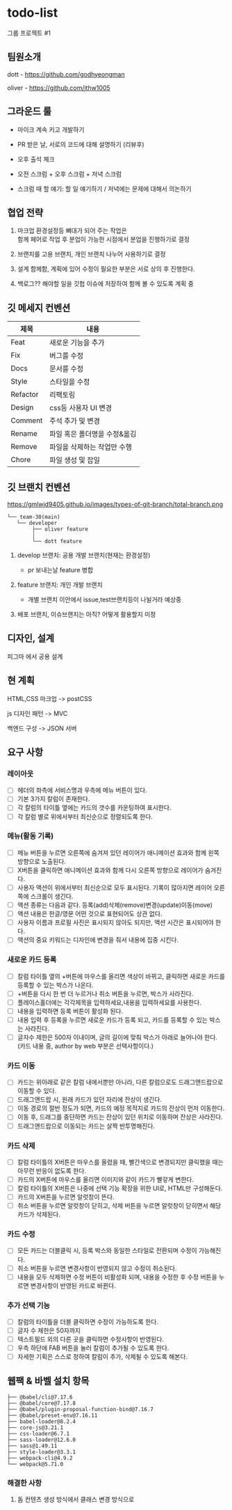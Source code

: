 # todo-list

그룹 프로젝트 #1

## 팀원소개

dott - https://github.com/godhyeongman

oliver - https://github.com/jthw1005

## 그라운드 룰

- 마이크 계속 키고 개발하기

- PR 받은 날, 서로의 코드에 대해 설명하기 (리뷰후)

- 오후 출석 체크

- 오전 스크럼 + 오후 스크럼 + 저녁 스크럼

- 스크럼 때 할 얘기: 할 일 얘기하기 / 저녁에는 문제에 대해서 의논하기

## 협업 전략

1. 마크업 환경설정등 뼈대가 되어 주는 작업은  
   함께 페어로 작업 후 분업이 가능한 시점에서 분업을 진행하기로 결정

2. 브랜치를 고용 브랜치, 개인 브랜치 나누어 사용하기로 결정

3. 설계 함께함, 계획에 있어 수정이 필요한 부분은 서로 상의 후 진행한다.

4. 백로그?? 해야할 일을 깃헙 이슈에 저장하여 함께 볼 수 있도록 계획 중

## 깃 메세지 컨벤션

| **제목** | **내용**                     |
| -------- | ---------------------------- |
| Feat     | 새로운 기능을 추가           |
| Fix      | 버그를 수정                  |
| Docs     | 문서를 수정                  |
| Style    | 스타일을 수정                |
| Refactor | 리팩토링                     |
| Design   | css등 사용자 UI 변경         |
| Comment  | 주석 추가 및 변경            |
| Rename   | 파일 혹은 폴더명을 수정&옮김 |
| Remove   | 파일을 삭제하는 작업만 수행  |
| Chore    | 파일 생성 및 잡일            |

## 깃 브랜치 컨벤션

https://gmlwjd9405.github.io/images/types-of-git-branch/total-branch.png

```.
└── team-30(main)
   └── developer
        ├── oliver feature
        │
        └── dott feature

```

1. develop 브랜치: 공용 개발 브랜치(현재는 환경설정)

   - pr 보내는날 feature 병합

2. feature 브랜치: 개인 개발 브랜치

   - 개별 브랜치 이안에서 issue,test브랜치등이 나뉠거라 예상중

3. 배포 브랜치, 이슈브랜치는 아직? 어떻게 활용할지 미정

## 디자인, 설계

피그마 에서 공용 설계

## 현 계획

HTML,CSS 마크업 -> postCSS

js 디자인 패턴 -> MVC

백엔드 구성 -> JSON 서버

## 요구 사항

### 레이아웃

- [ ] 헤더의 좌측에 서비스명과 우측에 메뉴 버튼이 있다.
- [ ] 기본 3가지 칼럼이 존재한다.
- [ ] 각 칼럼의 타이틀 옆에는 카드의 갯수를 카운팅하여 표시한다.
- [ ] 각 칼럼 별로 위에서부터 최신순으로 정렬되도록 한다.

### 메뉴(활동 기록)

- [ ] 메뉴 버튼을 누르면 오른쪽에 숨겨져 있던 레이어가 애니메이션 효과와 함께 왼쪽 방향으로 노출된다.
- [ ] X버튼을 클릭하면 애니메이션 효과와 함께 다시 오른쪽 방향으로 레이어가 숨겨진다.
- [ ] 사용자 액션이 위에서부터 최신순으로 모두 표시된다. 기록이 많아지면 레이어 오른쪽에 스크롤이 생긴다.
- [ ] 액션 종류는 다음과 같다. 등록(add)삭제(remove)변경(update)이동(move)
- [ ] 액션 내용은 한글/영문 어떤 것으로 표현되어도 상관 없다.
- [ ] 사용자 이름과 프로필 사진은 표시되지 않아도 되지만, 액션 시간은 표시되어야 한다.
- [ ] 액션의 중요 키워드는 디자인에 변경을 줘서 내용에 집중 시킨다.

### 새로운 카드 등록

- [ ] 칼럼 타이틀 옆의 +버튼에 마우스를 올리면 색상이 바뀌고, 클릭하면 새로운 카드를 등록할 수 있는 박스가 나온다.
- [ ] +버튼을 다시 한 번 더 누르거나 취소 버튼을 누르면, 박스가 사라진다.
- [ ] 플레이스홀더에는 각각제목을 입력하세요,내용을 입력하세요를 사용한다.
- [ ] 내용을 입력하면 등록 버튼이 활성화 된다.
- [ ] 내용 입력 후 등록을 누르면 새로운 카드가 등록 되고, 카드를 등록할 수 있는 박스는 사라진다.
- [ ] 글자수 제한은 500자 이내이며, 글의 길이에 맞춰 박스가 아래로 늘어나야 한다.
      (카드 내용 중, author by web 부분은 선택사항이다.)

### 카드 이동

- [ ] 카드는 위아래로 같은 칼럼 내에서뿐만 아니라, 다른 칼럼으로도 드래그앤드랍으로 이동할 수 있다.
- [ ] 드래그앤드랍 시, 원래 카드가 있던 자리에 잔상이 생긴다.
- [ ] 이동 경로의 절반 정도가 되면, 카드의 예정 목적지로 카드의 잔상이 먼저 이동한다.
- [ ] 이동 후, 드래그를 중단하면 카드는 잔상이 있던 위치로 이동하며 잔상은 사라진다.
- [ ] 드래그앤드랍으로 이동되는 카드는 살짝 반투명해진다.

### 카드 삭제

- [ ] 칼럼 타이틀의 X버튼은 마우스를 올렸을 때, 빨간색으로 변경되지만 클릭했을 때는 아무런 반응이 없도록 한다.
- [ ] 카드의 X버튼에 마우스를 올리면 이미지와 같이 카드가 빨갛게 변한다.
- [ ] 칼럼 타이틀의 X버튼은 나중에 선택 기능 확장을 위한 UI로, HTML만 구성해둔다.
- [ ] 카드의 X버튼을 누르면 알럿창이 뜬다.
- [ ] 취소 버튼을 누르면 알럿창이 닫히고, 삭제 버튼을 누르면 알럿창이 닫히면서 해당 카드가 삭제된다.

### 카드 수정

- [ ] 모든 카드는 더블클릭 시, 등록 박스와 동일한 스타일로 전환되며 수정이 가능해진다.
- [ ] 취소 버튼을 누르면 변경사항이 반영되지 않고 수정이 취소된다.
- [ ] 내용을 모두 삭제하면 수정 버튼이 비활성화 되며, 내용을 수정한 후 수정 버튼을 누르면 변경사항이 반영된 카드로 바뀐다.

### 추가 선택 기능

- [ ] 칼럼의 타이틀을 더블 클릭하면 수정이 가능하도록 한다.
- [ ] 글자 수 제한은 50자까지
- [ ] 텍스트필드 외의 다른 곳을 클릭하면 수정사항이 반영된다.
- [ ] 우측 하단에 FAB 버튼을 눌러 칼럼이 추가될 수 있도록 한다.
- [ ] 자세한 기획은 스스로 정하여 칼럼이 추가, 삭제될 수 있도록 해본다.

## 웹팩 & 바벨 설치 항목

```
├── @babel/cli@7.17.6
├── @babel/core@7.17.8
├── @babel/plugin-proposal-function-bind@7.16.7
├── @babel/preset-env@7.16.11
├── babel-loader@8.2.4
├── core-js@3.21.1
├── css-loader@6.7.1
├── sass-loader@12.6.0
├── sass@1.49.11
├── style-loader@3.3.1
├── webpack-cli@4.9.2
└── webpack@5.71.0
```

### 해결한 사항

1. 돔 컨텐츠 생성 방식에서 클래스 변경 방식으로
